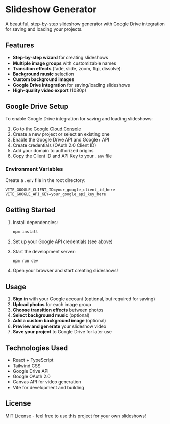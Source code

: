 # Slideshow Generator

A beautiful, step-by-step slideshow generator with Google Drive integration for saving and loading your projects.

## Features

- **Step-by-step wizard** for creating slideshows
- **Multiple image groups** with customizable names
- **Transition effects** (fade, slide, zoom, flip, dissolve)
- **Background music** selection
- **Custom background images**
- **Google Drive integration** for saving/loading slideshows
- **High-quality video export** (1080p)

## Google Drive Setup

To enable Google Drive integration for saving and loading slideshows:

1. Go to the [Google Cloud Console](https://console.cloud.google.com/)
2. Create a new project or select an existing one
3. Enable the Google Drive API and Google+ API
4. Create credentials (OAuth 2.0 Client ID)
5. Add your domain to authorized origins
6. Copy the Client ID and API Key to your `.env` file

### Environment Variables

Create a `.env` file in the root directory:

```env
VITE_GOOGLE_CLIENT_ID=your_google_client_id_here
VITE_GOOGLE_API_KEY=your_google_api_key_here
```

## Getting Started

1. Install dependencies:
   ```bash
   npm install
   ```

2. Set up your Google API credentials (see above)

3. Start the development server:
   ```bash
   npm run dev
   ```

4. Open your browser and start creating slideshows!

## Usage

1. **Sign in** with your Google account (optional, but required for saving)
2. **Upload photos** for each image group
3. **Choose transition effects** between photos
4. **Select background music** (optional)
5. **Add a custom background image** (optional)
6. **Preview and generate** your slideshow video
7. **Save your project** to Google Drive for later use

## Technologies Used

- React + TypeScript
- Tailwind CSS
- Google Drive API
- Google OAuth 2.0
- Canvas API for video generation
- Vite for development and building

## License

MIT License - feel free to use this project for your own slideshows!